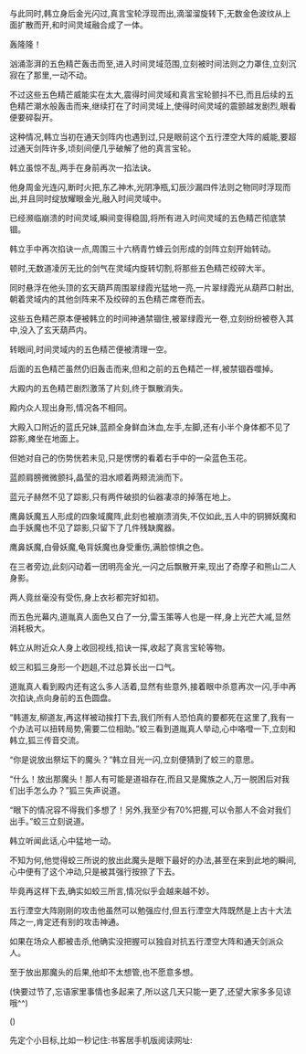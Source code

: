 
与此同时,韩立身后金光闪过,真言宝轮浮现而出,滴溜溜旋转下,无数金色波纹从上面扩散而开,和时间灵域融合成了一体。

轰隆隆！

汹涌澎湃的五色精芒轰击而至,进入时间灵域范围,立刻被时间法则之力罩住,立刻沉寂在了那里,一动不动。

不过这些五色精芒威能实在太大,震得时间灵域和真言宝轮颤抖不已,而且后续的五色精芒潮水般轰击而来,继续打在了时间灵域上,使得时间灵域的震颤越发剧烈,眼看便要碎裂开。

这种情况,韩立当初在通天剑阵内也遇到过,只是眼前这个五行湮空大阵的威能,要超过通天剑阵许多,顷刻间便几乎破解了他的真言宝轮。

韩立虽惊不乱,两手在身前再次一掐法诀。

他身周金光连闪,断时火把,东乙神木,光阴净瓶,幻辰沙漏四件法则之物同时浮现而出,并且同时绽放耀眼金光,融入时间灵域中。

已经濒临崩溃的时间灵域,瞬间变得稳固,将所有进入时间灵域的五色精芒彻底禁锢。

韩立手中再次掐诀一点,周围三十六柄青竹蜂云剑形成的剑阵立刻开始转动。

顿时,无数道凌厉无比的剑气在灵域内旋转切割,将那些五色精芒绞碎大半。

同时悬浮在他头顶的玄天葫芦周围翠绿霞光猛地一亮,一片翠绿霞光从葫芦口射出,朝着灵域内的其他剑阵来不及绞碎的五色精芒席卷而去。

这些五色精芒原本便被韩立的时间神通禁锢住,被翠绿霞光一卷,立刻纷纷被卷入其中,没入了玄天葫芦内。

转眼间,时间灵域内的五色精芒便被清理一空。

后面的五色精芒虽然仍旧轰击而来,但和之前的五色精芒一样,被禁锢吞噬掉。

大殿内的五色精芒剧烈激荡了片刻,终于飘散消失。

殿内众人现出身形,情况各不相同。

大殿入口附近的蓝氏兄妹,蓝颜全身鲜血沐血,左手,左脚,还有小半个身体都不见了踪影,瘫坐在地面上。

但她对自己的伤势恍若未见,只是愣愣的看着右手中的一朵蓝色玉花。

蓝颜肩膀微微颤抖,晶莹的泪水顺着两颊流淌而下。

蓝元子赫然不见了踪影,只有两件破损的仙器凄凉的掉落在地上。

鹰鼻妖魔五人形成的四象域魔阵,此刻也被崩溃消失,不仅如此,五人中的铜狮妖魔和血手妖魔也不见了踪影,只留下了几件残缺魔器。

鹰鼻妖魔,白骨妖魔,龟背妖魔也身受重伤,满脸惊惧之色。

在三者旁边,此刻闪动着一团明亮金光,一闪之后飘散开来,现出了奇摩子和熊山二人身影。

两人竟丝毫没有受伤,身上衣衫都完好如初。

而五色光幕内,道胤真人面色又白了一分,雷玉策等人也是一样,身上光芒大减,显然消耗极大。

韩立从附近众人身上收回视线,掐诀一挥,收起了真言宝轮等物。

蛟三和狐三身形一个趔趄,不过总算长出一口气。

道胤真人看到殿内还有这么多人活着,显然有些意外,接着眼中杀意再次一闪,手中再次掐诀,点向身前的五色圆盘。

“韩道友,柳道友,再这样被动挨打下去,我们所有人恐怕真的要都死在这里了,我有一个办法可以扭转局势,需要二位相助。”蛟三看到道胤真人举动,心中咯噔一下,立刻和韩立,狐三传音交流。

“你是说放出祭坛下的魔头？”韩立目光一闪,立刻便猜到了蛟三的意思。

“什么！放出那魔头！那人有可能是道祖存在,而且又是魔族之人,万一脱困后对我们出手怎么办？”狐三失声说道。

“眼下的情况容不得我们多想了！另外,我至少有70%把握,可以令那人不会对我们出手。”蛟三立刻说道。

韩立听闻此话,心中猛地一动。

不知为何,他觉得蛟三所说的放出此魔头是眼下最好的办法,甚至在来到此地的瞬间,心中便有了这个冲动,只是被其强行按捺了下去。

毕竟再这样下去,确实如蛟三所言,情况似乎会越来越不妙。

五行湮空大阵刚刚的攻击他虽然可以勉强应付,但五行湮空大阵既然是上古十大法阵之一,肯定还有别的攻击神通。

如果在场众人都被击杀,他确实没把握可以独自对抗五行湮空大阵和通天剑派众人。

至于放出那魔头的后果,他却不太想管,也不愿意多想。

(快要过节了,忘语家里事情也多起来了,所以这几天只能一更了,还望大家多多见谅哦^^)

()

先定个小目标,比如一秒记住:书客居手机版阅读网址:
